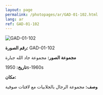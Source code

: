 ```yaml
---
layout: page
permalink: /photopages/ar/GAD-01-102.html
lang: ar
ref: GAD-01-102
---
```


![GAD-01-102](/smallimages/GAD-01-102-600.jpg)

**رقم الصورة:** GAD-01-102

**مجموعة الصور:** مجموعة جاد الله جبارة

**تاريخ:** 1950s-1960s

**مكان:**

**وصف:** مجموعة الرجال بالجلابيات مع لافتات صوفية
